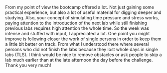 From my point of view the bootcamp offered a lot. Not just gaining some practical experience, but also a lot of useful material for digging deeper and studying.
Also, your concept of simulating time pressure and stress works, paying attention to the introduction of the next lab while still finishing previous labs requires high attention the whole time. So the week was intense and stuffed with input, I appreciated a lot.
One point you might improve is following closer the work of single persons in order to keep them a little bit better on track. From what I understood there where several persons who did not finish the labs because they lost whole days in single labs (TLS). I think would be nice to remove obstacles or ask people to skip a lab much earlier than at the late afternoon the day before the challenge.
Thank you very much!